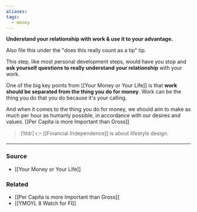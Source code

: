 ```yaml
---
aliases: 
tags:
  - money
---
```

**Understand your relationship with work & use it to your advantage.**

Also file this under the "does this really count as a tip" tip. 

This step, like most personal development steps, would have you stop and **ask yourself questions to really understand your relationship** with your work. 

One of the big key points from [[Your Money or Your Life]] is that **work should be separated from the thing you do for money**. Work can be the thing you do that you do because it's your calling. 

And when it comes to the thing you do for money, we should aim to make as much per hour as humanly possible, in accordance with our desires and values. [[Per Capita is more Important than Gross]] 

> [!tldr] 👉 [[Financial Independence]] is about lifestyle design.

---

### Source
- [[Your Money or Your Life]]

### Related
- [[Per Capita is more Important than Gross]] 
- [[YMOYL 8 Watch for FI]]